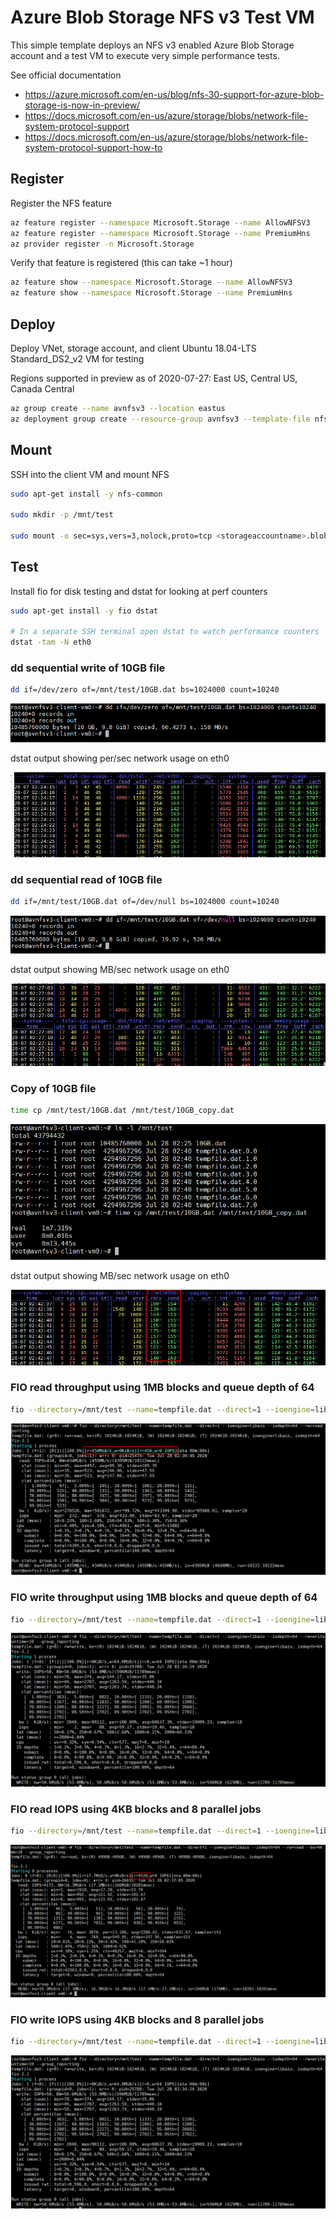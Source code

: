 # Azure Blob Storage NFS v3 Test VM

This simple template deploys an NFS v3 enabled Azure Blob Storage account and a test VM to execute very simple performance tests.

See official documentation

* <https://azure.microsoft.com/en-us/blog/nfs-30-support-for-azure-blob-storage-is-now-in-preview/>
* <https://docs.microsoft.com/en-us/azure/storage/blobs/network-file-system-protocol-support>
* <https://docs.microsoft.com/en-us/azure/storage/blobs/network-file-system-protocol-support-how-to>

## Register

Register the NFS feature

```bash
az feature register --namespace Microsoft.Storage --name AllowNFSV3
az feature register --namespace Microsoft.Storage --name PremiumHns
az provider register -n Microsoft.Storage
```

Verify that feature is registered (this can take ~1 hour)

```bash
az feature show --namespace Microsoft.Storage --name AllowNFSV3
az feature show --namespace Microsoft.Storage --name PremiumHns
```

## Deploy

Deploy VNet, storage account, and client Ubuntu 18.04-LTS Standard_DS2_v2 VM for testing

Regions supported in preview as of 2020-07-27: East US, Central US, Canada Central

```bash
az group create --name avnfsv3 --location eastus
az deployment group create --resource-group avnfsv3 --template-file nfsv3-blobstorage-vm-template.json
```

## Mount

SSH into the client VM and mount NFS

```bash
sudo apt-get install -y nfs-common

sudo mkdir -p /mnt/test

sudo mount -o sec=sys,vers=3,nolock,proto=tcp <storageaccountname>.blob.core.windows.net:/<storageaccountname>/container1  /mnt/test
```

## Test

Install fio for disk testing and dstat for looking at perf counters

```bash
sudo apt-get install -y fio dstat

# In a separate SSH terminal open dstat to watch performance counters
dstat -tam -N eth0
```

### dd sequential write of 10GB file

```bash
dd if=/dev/zero of=/mnt/test/10GB.dat bs=1024000 count=10240
```

![10GB write](./images/dd-10gb-write.png)

dstat output showing per/sec network usage on eth0

![10GB write dstat](./images/dd-10gb-write-dstat.png)

### dd sequential read of 10GB file

```bash
dd if=/mnt/test/10GB.dat of=/dev/null bs=1024000 count=10240
```

![10GB read](./images/dd-10gb-read.png)

dstat output showing MB/sec network usage on eth0

![10GB read dstat](./images/dd-10gb-read-dstat.png)

### Copy of 10GB file

```bash
time cp /mnt/test/10GB.dat /mnt/test/10GB_copy.dat
```

![10GB cp](./images/cp-10gb.png)

dstat output showing MB/sec network usage on eth0

![10GB cp dstat](./images/cp-10gb-dstat.png)

### FIO read throughput using 1MB blocks and queue depth of 64

```bash
fio --directory=/mnt/test --name=tempfile.dat --direct=1 --ioengine=libaio --iodepth=64 --rw=read --bs=1024k --size=4G --numjobs=1 --time_based --runtime=10 --group_reporting
```

![fio read throughput](./images/fio-read-throughput.png)

### FIO write throughput using 1MB blocks and queue depth of 64

```bash
fio --directory=/mnt/test --name=tempfile.dat --direct=1 --ioengine=libaio --iodepth=64 --rw=write --bs=1024k --size=4G --numjobs=1 --time_based --runtime=10 --group_reporting
```

![fio write throughput](./images/fio-write-throughput.png)

### FIO read IOPS using 4KB blocks and 8 parallel jobs

```bash
fio --directory=/mnt/test --name=tempfile.dat --direct=1 --ioengine=libaio --iodepth=64 --rw=read --bs=4k --size=4G --numjobs=8 --time_based --runtime=10 --group_reporting
```

![fio read iops](./images/fio-read-iops.png)

### FIO write IOPS using 4KB blocks and 8 parallel jobs

```bash
fio --directory=/mnt/test --name=tempfile.dat --direct=1 --ioengine=libaio --iodepth=64 --rw=write --bs=4k --size=4G --numjobs=8 --time_based --runtime=10 --group_reporting
```

![fio write iops](./images/fio-write-throughput.png)
